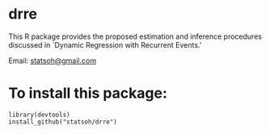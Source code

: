 # drre
This R package provides the proposed estimation and inference procedures discussed in `Dynamic Regression with Recurrent Events.'

Email: statsoh@gmail.com


# To install this package:
```
library(devtools)
install_github("statsoh/drre")
```

